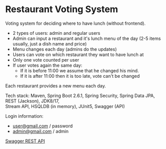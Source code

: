 # Restaurant Voting System

Voting system for deciding where to have lunch (without frontend).

* 2 types of users: admin and regular users
* Admin can input a restaurant and it's lunch menu of the day (2-5 items usually, just a dish name and price)
* Menu changes each day (admins do the updates)
* Users can vote on which restaurant they want to have lunch at
* Only one vote counted per user
* If user votes again the same day:
    - If it is before 11:00 we assume that he changed his mind.
    - If it is after 11:00 then it is too late, vote can't be changed

Each restaurant provides a new menu each day.

Tech stack: Maven, Spring Boot 2.6.1, Spring Security, Spring Data JPA, REST (Jackson), JDK8/17, <br>
Stream API, HSQLDB (in memory),  JUnit5, Swagger (API)

Login information:
* user@gmail.com / password
* admin@gmail.com / admin

[Swagger REST API](http://localhost:8080/swagger-ui/index.html)
